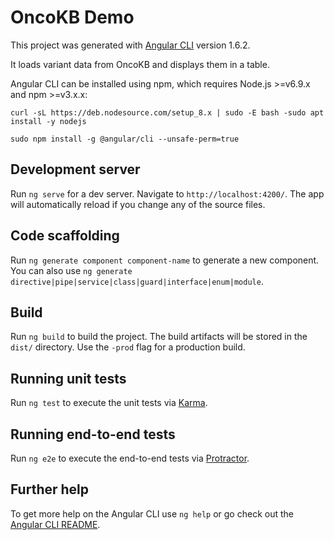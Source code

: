 # OncoKB Demo

This project was generated with [Angular CLI](https://github.com/angular/angular-cli) version 1.6.2.

It loads variant data from OncoKB and displays them in a table.

Angular CLI can be installed using npm, which requires Node.js >=v6.9.x and npm >=v3.x.x:

`curl -sL https://deb.nodesource.com/setup_8.x | sudo -E bash -sudo apt install -y nodejs`

`sudo npm install -g @angular/cli --unsafe-perm=true`

## Development server

Run `ng serve` for a dev server. Navigate to `http://localhost:4200/`. The app will automatically reload if you change any of the source files.

## Code scaffolding

Run `ng generate component component-name` to generate a new component. You can also use `ng generate directive|pipe|service|class|guard|interface|enum|module`.

## Build

Run `ng build` to build the project. The build artifacts will be stored in the `dist/` directory. Use the `-prod` flag for a production build.

## Running unit tests

Run `ng test` to execute the unit tests via [Karma](https://karma-runner.github.io).

## Running end-to-end tests

Run `ng e2e` to execute the end-to-end tests via [Protractor](http://www.protractortest.org/).

## Further help

To get more help on the Angular CLI use `ng help` or go check out the [Angular CLI README](https://github.com/angular/angular-cli/blob/master/README.md).
